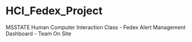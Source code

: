 # HCI_Fedex_Project
MSSTATE Human Computer Interaction Class - Fedex Alert Management Dashboard - Team On Site
